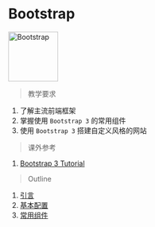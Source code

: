 # Bootstrap

<img src="../image/bootstrap/bootstrap_log.svg" title="Bootstrap" width="100">

> 教学要求

1. 了解主流前端框架 
2. 掌握使用 `Bootstrap 3` 的常用组件
3. 使用 `Bootstrap 3` 搭建自定义风格的网站

> 课外参考

1. [Bootstrap 3 Tutorial](http://www.w3schools.com/bootstrap/default.asp)

> Outline

1. [引言](intro.md)
2. [基本配置](configuration.md)
3. [常用组件](components.md)